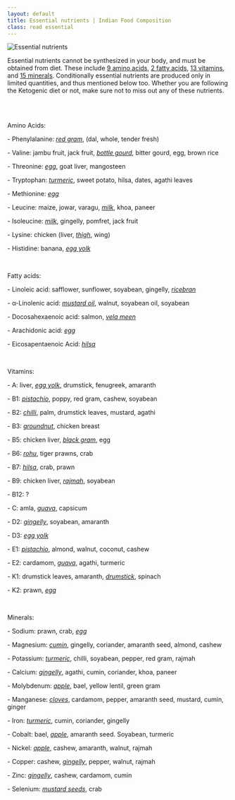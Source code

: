 ```yaml
---
layout: default
title: Essential nutrients | Indian Food Composition
class: read essential
---
```


<img alt="Essential nutrients" src="https://i.imgur.com/mMpVmgX.jpg">

<p>
  Essential nutrients cannot be synthesized in your body, and must be obtained from diet. These include <a href="https://en.wikipedia.org/wiki/Essential_amino_acid">9 amino acids</a>, <a href="https://en.wikipedia.org/wiki/Essential_fatty_acid">2 fatty acids</a>, <a href="https://en.wikipedia.org/wiki/Vitamin">13 vitamins</a>, and <a href="https://en.wikipedia.org/wiki/Mineral_(nutrient)">15 minerals</a>. Conditionally essential nutrients are produced only in limited quantities, and thus mentioned below too. Whether you are following the Ketogenic diet or not, make sure not to miss out any of these nutrients.
</p>

<br><br>

<p>Amino Acids:</p>
<p>- Phenylalanine: <u><i>red gram</i></u>, (dal, whole, tender fresh)</p>
<p>- Valine: jambu fruit, jack fruit, <u><i>bottle gourd</i></u>, bitter gourd, egg, brown rice</p>
<p>- Threonine: <u><i>egg</i></u>, goat liver, mangosteen</p>
<p>- Tryptophan: <u><i>turmeric</i></u>, sweet potato, hilsa, dates, agathi leaves</p>
<p>- Methionine: <u><i>egg</i></u></p>
<p>- Leucine: maize, jowar, varagu, <u><i>milk</i></u>, khoa, paneer</p>
<p>- Isoleucine: <u><i>milk</i></u>, gingelly, pomfret, jack fruit</p>
<p>- Lysine: chicken (liver, <u><i>thigh</i></u>, wing)</p>
<p>- Histidine: banana, <u><i>egg yolk</i></u></p>

<br>

<p>Fatty acids:</p>
<p>- Linoleic acid: safflower, sunflower, soyabean, gingelly, <u><i>ricebran</i></u></p>
<p>- &alpha;-Linolenic acid: <u><i>mustard oil</i></u>, walnut, soyabean oil, soyabean</p>
<p>- Docosahexaenoic acid: salmon, <u><i>vela meen</i></u></p>
<p>- Arachidonic acid: <u><i>egg</i></u></p>
<p>- Eicosapentaenoic Acid: <u><i>hilsa</i></u></p>

<br>

<p>Vitamins:</p>
<p>- A: liver, <u><i>egg yolk</i></u>, drumstick, fenugreek, amaranth</p>
<p>- B1: <u><i>pistachio</i></u>, poppy, red gram, cashew, soyabean</p>
<p>- B2: <u><i>chilli</i></u>, palm, drumstick leaves, mustard, agathi</p>
<p>- B3: <u><i>groundnut</i></u>, chicken breast</p>
<p>- B5: chicken liver, <u><i>black gram</i></u>, egg</p>
<p>- B6: <u><i>rohu</i></u>, tiger prawns, crab</p>
<p>- B7: <u><i>hilsa</i></u>, crab, prawn</p>
<p>- B9: chicken liver, <u><i>rajmah</i></u>, soyabean</p>
<p>- B12: ?</p>
<p>- C: amla, <u><i>guava</i></u>, capsicum</p>
<p>- D2: <u><i>gingelly</i></u>, soyabean, amaranth</p>
<p>- D3: <u><i>egg yolk</i></u></p>
<p>- E1: <u><i>pistachio</i></u>, almond, walnut, coconut, cashew</p>
<p>- E2: cardamom, <u><i>guava</i></u>, agathi, turmeric</p>
<p>- K1: drumstick leaves, amaranth, <u><i>drumstick</i></u>, spinach</p>
<p>- K2: prawn, <u><i>egg</i></u></p>

<br>

<p>Minerals:</p>
<p>- Sodium: prawn, crab, <u><i>egg</i></u></p>
<p>- Magnesium: <u><i>cumin</i></u>, gingelly, coriander, amaranth seed, almond, cashew</p>
<p>- Potassium: <u><i>turmeri</i></u><u><i>c</i></u>, chilli, soyabean, pepper, red gram, rajmah</p>
<p>- Calcium: <u><i>gingelly</i></u>, agathi, cumin, coriander, khoa, paneer</p>
<p>- Molybdenum: <u><i>apple</i></u>, bael, yellow lentil, green gram</p>
<p>- Manganese: <u><i>cloves</i></u>, cardamom, pepper, amaranth seed, mustard, cumin, ginger</p>
<p>- Iron: <u><i>turmeric</i></u>, cumin, coriander, gingelly</p>
<p>- Cobalt: bael, <u><i>apple</i></u>, amaranth seed. Soyabean, turmeric</p>
<p>- Nickel: <u><i>apple</i></u>, cashew, amaranth, walnut, rajmah</p>
<p>- Copper: cashew, <u><i>gingelly</i></u>, pepper, walnut, rajmah</p>
<p>- Zinc: <u><i>gingelly</i></u>, cashew, cardamom, cumin</p>
<p>- Selenium: <u><i>mustard seeds</i></u>, crab</p>

